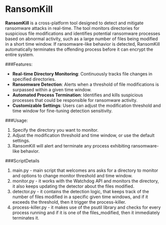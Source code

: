 # RansomKill

**RansomKill** is a cross-platform tool designed to detect and mitigate ransomware attacks in real-time. The tool monitors directories for suspicious file modifications and identifies 
potential ransomware processes based on abnormal activity, such as a large number of files being modified in a short time window. If ransomware-like behavior is detected, RansomKill 
automatically terminates the offending process before it can encrypt the entire system.

###Features:
- **Real-time Directory Monitoring**: Continuously tracks file changes in specified directories.
- **Ransomware Detection**: Alerts when a threshold of file modifications is surpassed within a given time window.
- **Automated Process Termination**: Identifies and kills suspicious processes that could be responsible for ransomware activity.
- **Customizable Settings**: Users can adjust the modification threshold and time window for fine-tuning detection sensitivity.

###Usage:
1. Specify the directory you want to monitor.
2. Adjust the modification threshold and time window, or use the default settings.
3. RansomKill will alert and terminate any process exhibiting ransomware-like behavior.

###ScriptDetails
1. main.py - main script that welcomes ans asks for a directory to monitor and options to change monitor threshold and time window.
2. monitor.py - it works with the Watchdog API and monitors the directory, it also keeps updating the detector about the files modified.
3. detector.py - it contains the detection logic, that keeps track of the number of files modified in a specific given time windows, and if it exceeds the threshold, then it trigger the process-killer.
4. process-killer.py - it makes use of the psutil library and checks for every process running and if it is one of the files_modified, then it immediately terminates it. 
